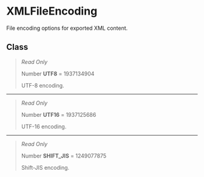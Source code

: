 # XMLFileEncoding
File encoding options for exported XML content.

## Class
> *Read Only* 
> 
> Number **UTF8** = 1937134904
> 
> UTF-8 encoding.
*** 
> *Read Only* 
> 
> Number **UTF16** = 1937125686
> 
> UTF-16 encoding.
*** 
> *Read Only* 
> 
> Number **SHIFT_JIS** = 1249077875
> 
> Shift-JIS encoding.

